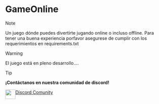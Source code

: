 # GameOnline

>[!NOTE]
> Un juego dónde puedes divertirte jugando online o incluso offline.
> Para tener una buena experiencia porfavor asegurese de cumplir con los requerimientos en requirements.txt

>[!WARNING]
> El juego está en pleno desarrollo....

>[!TIP]
> **¡Contáctanos en nuestra comunidad de discord!**

<div style="display: flex;">
<img src="https://encrypted-tbn0.gstatic.com/images?q=tbn:ANd9GcQD7eDGpqpZI9Vnk9Z0e2sAodI5U4KiKDJwsOJVh3H51ZT8E26OHn_SYDI&amp;s" width="32" height="30"><a href="https://discord.gg/tvN6Aggx">Discord Comunity</a>
</div>
